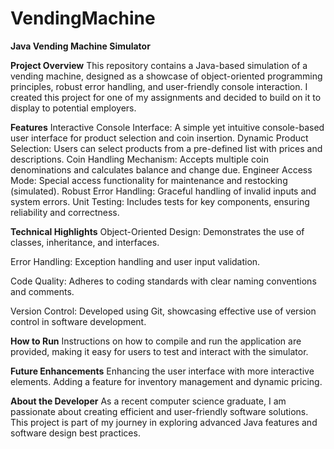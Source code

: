 # VendingMachine

**Java Vending Machine Simulator**

**Project Overview**
This repository contains a Java-based simulation of a vending machine, designed as a showcase of object-oriented programming principles, robust error handling, and user-friendly console interaction.
I created this project for one of my assignments and decided to build on it to display to potential employers.

**Features**
Interactive Console Interface: A simple yet intuitive console-based user interface for product selection and coin insertion.
Dynamic Product Selection: Users can select products from a pre-defined list with prices and descriptions.
Coin Handling Mechanism: Accepts multiple coin denominations and calculates balance and change due.
Engineer Access Mode: Special access functionality for maintenance and restocking (simulated).
Robust Error Handling: Graceful handling of invalid inputs and system errors.
Unit Testing: Includes tests for key components, ensuring reliability and correctness.

**Technical Highlights**
Object-Oriented Design: Demonstrates the use of classes, inheritance, and interfaces.

Error Handling: Exception handling and user input validation.

Code Quality: Adheres to coding standards with clear naming conventions and comments.

Version Control: Developed using Git, showcasing effective use of version control in software development.

**How to Run**
Instructions on how to compile and run the application are provided, making it easy for users to test and interact with the simulator.

**Future Enhancements**
Enhancing the user interface with more interactive elements.
Adding a feature for inventory management and dynamic pricing.

**About the Developer**
As a recent computer science graduate, I am passionate about creating efficient and user-friendly software solutions.
This project is part of my journey in exploring advanced Java features and software design best practices.

